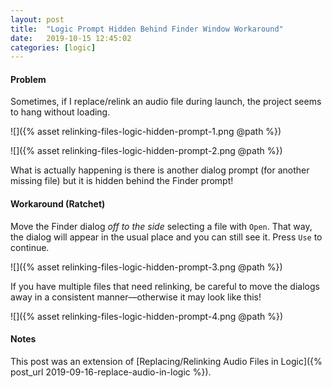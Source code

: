 ```yaml
---
layout: post
title:  "Logic Prompt Hidden Behind Finder Window Workaround"
date:   2019-10-15 12:45:02
categories: [logic]
---
```


#### Problem

Sometimes, if I replace/relink an audio file during launch, the project seems to hang without loading.

![]({% asset relinking-files-logic-hidden-prompt-1.png @path %})

![]({% asset relinking-files-logic-hidden-prompt-2.png @path %})

What is actually happening is there is another dialog prompt (for another missing file) but it is hidden behind the Finder prompt!

#### Workaround (Ratchet)

Move the Finder dialog *off to the side* selecting a file with `Open`. That way, the dialog will appear in the usual place and you can still see it. Press `Use` to continue.

![]({% asset relinking-files-logic-hidden-prompt-3.png @path %})

If you have multiple files that need relinking, be careful to move the dialogs away in a consistent manner—otherwise it may look like this!

![]({% asset relinking-files-logic-hidden-prompt-4.png @path %})

#### Notes

This post was an extension of [Replacing/Relinking Audio Files in Logic]({% post_url 2019-09-16-replace-audio-in-logic %}).